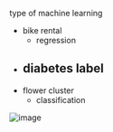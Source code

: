 type of machine learning
- bike rental
  - regression
- diabetes label
  - 
- flower cluster
  - classification


![image](https://github.com/twoutlook/my-machine-learning/assets/16488072/978ff3f1-e041-40b4-a1f9-88c4490881de)
